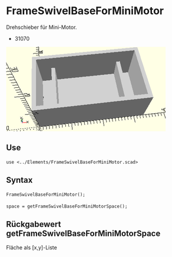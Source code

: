 # FrameSwivelBaseForMiniMotor
Drehschieber für Mini-Motor.
- 31070

![FrameSwivelBaseForMiniMotor](../../images/FrameSwivelBaseForMiniMotor.png)

## Use
```
use <../Elements/FrameSwivelBaseForMiniMotor.scad>
```

## Syntax
```
FrameSwivelBaseForMiniMotor();

space = getFrameSwivelBaseForMiniMotorSpace();
```

## Rückgabewert getFrameSwivelBaseForMiniMotorSpace
Fläche als \[x,y]-Liste